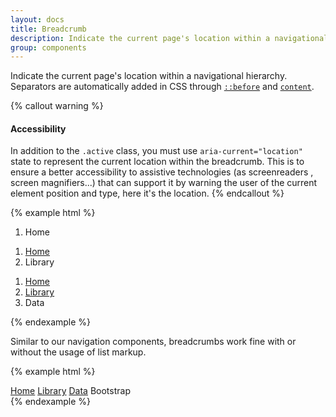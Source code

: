 ```yaml
---
layout: docs
title: Breadcrumb
description: Indicate the current page's location within a navigational hierarchy.
group: components
---
```


Indicate the current page's location within a navigational hierarchy. Separators are automatically added in CSS through [`::before`](https://developer.mozilla.org/en-US/docs/Web/CSS/::before) and [`content`](https://developer.mozilla.org/en-US/docs/Web/CSS/content).

{% callout warning %}
#### Accessibility

In addition to the `.active` class, you must use `aria-current="location"` state to represent the current location within the breadcrumb. This is to ensure a better accessibility to assistive technologies (as screenreaders , screen magnifiers...) that can support it by warning the user of the current element position and type, here it's the location.
{% endcallout %}

{% example html %}

<ol class="breadcrumb">
  <li class="breadcrumb-item active" aria-current="location">Home</li>
</ol>
<ol class="breadcrumb">
  <li class="breadcrumb-item"><a href="#">Home</a></li>
  <li class="breadcrumb-item active" aria-current="location">Library</li>
</ol>
<ol class="breadcrumb">
  <li class="breadcrumb-item"><a href="#">Home</a></li>
  <li class="breadcrumb-item"><a href="#">Library</a></li>
  <li class="breadcrumb-item active" aria-current="location">Data</li>
</ol>
{% endexample %}

Similar to our navigation components, breadcrumbs work fine with or without the usage of list markup.

{% example html %}
<nav class="breadcrumb">
  <a class="breadcrumb-item" href="#">Home</a>
  <a class="breadcrumb-item" href="#">Library</a>
  <a class="breadcrumb-item" href="#">Data</a>
  <span class="breadcrumb-item active" aria-current="location">Bootstrap</span>
</nav>
{% endexample %}
